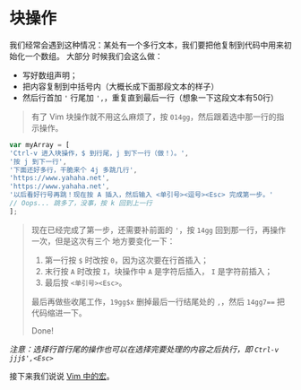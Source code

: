 # 块操作

我们经常会遇到这种情况：某处有一个多行文本，我们要把他复制到代码中用来初始化一个数组。 大部分
时候我们会这么做：

- 写好数组声明；
- 把内容复制到中括号内（大概长成下面那段文本的样子）
- 然后行首加 `'` 行尾加 `',`，重复直到最后一行（想象一下这段文本有50行）

> 有了 Vim 块操作就不用这么麻烦了，按 `014gg`，然后跟着选中那一行的指示操作。

```javascript
var myArray = [
'Ctrl-v 进入块操作，$ 到行尾，j 到下一行（做！）。',
'按 j 到下一行',
'下面还好多行，干脆来个 4j 多跳几行',
'https://www.yahaha.net',
'https://www.yahaha.net',
'以后看好行号再跳！现在按 A 插入，然后输入 <单引号><逗号><Esc> 完成第一步。'
// Oops... 跳多了，没事，按 k 回到上一行
];
```

> 现在已经完成了第一步，还需要补前面的 `'`，按 `14gg` 回到那一行，再操作一次，但是这次有三个
> 地方要变化一下：
>
> 1. 第一行按 `$` 时改按 `0`，因为这次要在行首插入；
> 1. 末行按 `A` 时改按 `I`，块操作中 `A` 是字符后插入， `I` 是字符前插入；
> 1. 最后按 `<单引号><Esc>`。
>
> 最后再做些收尾工作，`19gg$x` 删掉最后一行结尾处的 `,`，然后 `14gg7==` 把代码缩进一下。
>
> Done!

_注意：选择行首行尾的操作也可以在选择完要处理的内容之后执行，即 `Ctrl-v jjj$',<Esc>`_

接下来我们说说 [Vim 中的宏](file-seven.md)。

